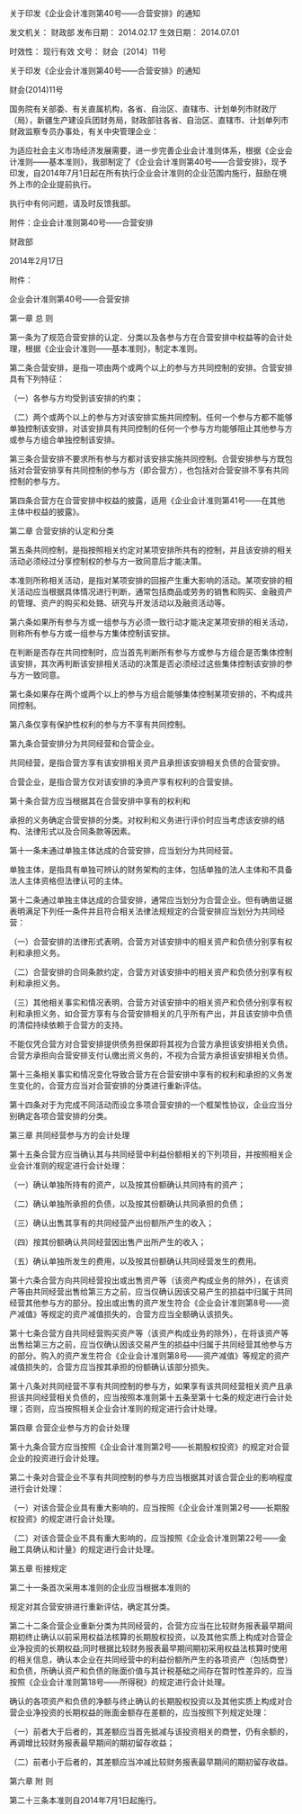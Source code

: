 
	
		
	
关于印发《企业会计准则第40号——合营安排》的通知
	
	
发文机关：	财政部
发布日期：	2014.02.17
生效日期：	2014.07.01
	
时效性：	现行有效
文号：	财会〔2014〕11号
	
	

	
	

	
	

关于印发《企业会计准则第40号——合营安排》的通知

财会(2014)11号

国务院有关部委、有关直属机构，各省、自治区、直辖市、计划单列市财政厅（局），新疆生产建设兵团财务局，财政部驻各省、自治区、直辖市、计划单列市财政监察专员办事处，有关中央管理企业：

为适应社会主义市场经济发展需要，进一步完善企业会计准则体系，根据《企业会计准则——基本准则》，我部制定了《企业会计准则第40号——合营安排》，现予印发，自2014年7月1日起在所有执行企业会计准则的企业范围内施行，鼓励在境外上市的企业提前执行。

执行中有何问题，请及时反馈我部。

附件：企业会计准则第40号——合营安排

财政部

2014年2月17日

附件：

企业会计准则第40号——合营安排

第一章 总 则

第一条为了规范合营安排的认定、分类以及各参与方在合营安排中权益等的会计处理，根据《企业会计准则——基本准则》，制定本准则。

第二条合营安排，是指一项由两个或两个以上的参与方共同控制的安排。合营安排具有下列特征：

（一）各参与方均受到该安排的约束；

（二）两个或两个以上的参与方对该安排实施共同控制。任何一个参与方都不能够单独控制该安排，对该安排具有共同控制的任何一个参与方均能够阻止其他参与方或参与方组合单独控制该安排。

第三条合营安排不要求所有参与方都对该安排实施共同控制。合营安排参与方既包括对合营安排享有共同控制的参与方（即合营方），也包括对合营安排不享有共同控制的参与方。

第四条合营方在合营安排中权益的披露，适用《企业会计准则第41号——在其他主体中权益的披露》。

第二章 合营安排的认定和分类

第五条共同控制，是指按照相关约定对某项安排所共有的控制，并且该安排的相关活动必须经过分享控制权的参与方一致同意后才能决策。

本准则所称相关活动，是指对某项安排的回报产生重大影响的活动。某项安排的相关活动应当根据具体情况进行判断，通常包括商品或劳务的销售和购买、金融资产的管理、资产的购买和处臵、研究与开发活动以及融资活动等。

第六条如果所有参与方或一组参与方必须一致行动才能决定某项安排的相关活动，则称所有参与方或一组参与方集体控制该安排。

在判断是否存在共同控制时，应当首先判断所有参与方或参与方组合是否集体控制该安排，其次再判断该安排相关活动的决策是否必须经过这些集体控制该安排的参与方一致同意。

第七条如果存在两个或两个以上的参与方组合能够集体控制某项安排的，不构成共同控制。

第八条仅享有保护性权利的参与方不享有共同控制。

第九条合营安排分为共同经营和合营企业。

共同经营，是指合营方享有该安排相关资产且承担该安排相关负债的合营安排。

合营企业，是指合营方仅对该安排的净资产享有权利的合营安排。

第十条合营方应当根据其在合营安排中享有的权利和

承担的义务确定合营安排的分类。对权利和义务进行评价时应当考虑该安排的结构、法律形式以及合同条款等因素。

第十一条未通过单独主体达成的合营安排，应当划分为共同经营。

单独主体，是指具有单独可辨认的财务架构的主体，包括单独的法人主体和不具备法人主体资格但法律认可的主体。

第十二条通过单独主体达成的合营安排，通常应当划分为合营企业。但有确凿证据表明满足下列任一条件并且符合相关法律法规规定的合营安排应当划分为共同经营：

（一）合营安排的法律形式表明，合营方对该安排中的相关资产和负债分别享有权利和承担义务。

（二）合营安排的合同条款约定，合营方对该安排中的相关资产和负债分别享有权利和承担义务。

（三）其他相关事实和情况表明，合营方对该安排中的相关资产和负债分别享有权利和承担义务，如合营方享有与合营安排相关的几乎所有产出，并且该安排中负债的清偿持续依赖于合营方的支持。

不能仅凭合营方对合营安排提供债务担保即将其视为合营方承担该安排相关负债。合营方承担向合营安排支付认缴出资义务的，不视为合营方承担该安排相关负债。

第十三条相关事实和情况变化导致合营方在合营安排中享有的权利和承担的义务发生变化的，合营方应当对合营安排的分类进行重新评估。

第十四条对于为完成不同活动而设立多项合营安排的一个框架性协议，企业应当分别确定各项合营安排的分类。

第三章 共同经营参与方的会计处理

第十五条合营方应当确认其与共同经营中利益份额相关的下列项目，并按照相关企业会计准则的规定进行会计处理：

（一）确认单独所持有的资产，以及按其份额确认共同持有的资产；

（二）确认单独所承担的负债，以及按其份额确认共同承担的负债；

（三）确认出售其享有的共同经营产出份额所产生的收入；

（四）按其份额确认共同经营因出售产出所产生的收入；

（五）确认单独所发生的费用，以及按其份额确认共同经营发生的费用。

第十六条合营方向共同经营投出或出售资产等（该资产构成业务的除外），在该资产等由共同经营出售给第三方之前，应当仅确认因该交易产生的损益中归属于共同经营其他参与方的部分。投出或出售的资产发生符合《企业会计准则第8号——资产减值》等规定的资产减值损失的，合营方应当全额确认该损失。

第十七条合营方自共同经营购买资产等（该资产构成业务的除外），在将该资产等出售给第三方之前，应当仅确认因该交易产生的损益中归属于共同经营其他参与方的部分。购入的资产发生符合《企业会计准则第8号——资产减值》等规定的资产减值损失的，合营方应当按其承担的份额确认该部分损失。

第十八条对共同经营不享有共同控制的参与方，如果享有该共同经营相关资产且承担该共同经营相关负债的，应当按照本准则第十五条至第十七条的规定进行会计处理；否则，应当按照相关企业会计准则的规定进行会计处理。

第四章 合营企业参与方的会计处理

第十九条合营方应当按照《企业会计准则第2号——长期股权投资》的规定对合营企业的投资进行会计处理。

第二十条对合营企业不享有共同控制的参与方应当根据其对该合营企业的影响程度进行会计处理：

（一）对该合营企业具有重大影响的，应当按照《企业会计准则第2号——长期股权投资》的规定进行会计处理。

（二）对该合营企业不具有重大影响的，应当按照《企业会计准则第22号——金融工具确认和计量》的规定进行会计处理。

第五章 衔接规定

第二十一条首次采用本准则的企业应当根据本准则的

规定对其合营安排进行重新评估，确定其分类。

第二十二条合营企业重新分类为共同经营的，合营方应当在比较财务报表最早期间期初终止确认以前采用权益法核算的长期股权投资，以及其他实质上构成对合营企业净投资的长期权益;同时根据比较财务报表最早期间期初采用权益法核算时使用的相关信息，确认本企业在共同经营中的利益份额所产生的各项资产（包括商誉）和负债，所确认资产和负债的账面价值与其计税基础之间存在暂时性差异的，应当按照《企业会计准则第18号——所得税》的规定进行会计处理。

确认的各项资产和负债的净额与终止确认的长期股权投资以及其他实质上构成对合营企业净投资的长期权益的账面金额存在差额的，应当按照下列规定处理：

（一）前者大于后者的，其差额应当首先抵减与该投资相关的商誉，仍有余额的，再调增比较财务报表最早期间的期初留存收益；

（二）前者小于后者的，其差额应当冲减比较财务报表最早期间的期初留存收益。

第六章 附 则

第二十三条本准则自2014年7月1日起施行。
